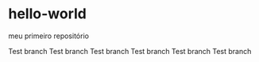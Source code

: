 # hello-world
meu primeiro repositório

Test branch Test branch Test branch Test branch Test branch Test branch 
